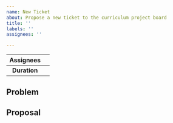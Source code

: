 ```yaml
---
name: New Ticket
about: Propose a new ticket to the curriculum project board
title: ''
labels: ''
assignees: ''

---
```


| **Assignees** |  |
| :------: | :--------: |
|  **Duration**  |   |

## Problem

## Proposal
